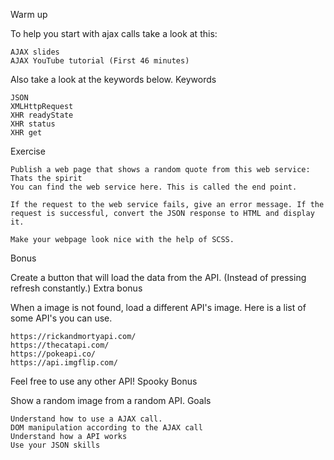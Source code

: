 
Warm up

To help you start with ajax calls take a look at this:

    AJAX slides
    AJAX YouTube tutorial (First 46 minutes)

Also take a look at the keywords below.
Keywords

    JSON
    XMLHttpRequest
    XHR readyState
    XHR status
    XHR get

Exercise

    Publish a web page that shows a random quote from this web service: Thats the spirit
    You can find the web service here. This is called the end point.

    If the request to the web service fails, give an error message. If the request is successful, convert the JSON response to HTML and display it.

    Make your webpage look nice with the help of SCSS.

Bonus

Create a button that will load the data from the API. (Instead of pressing refresh constantly.)
Extra bonus

When a image is not found, load a different API's image. Here is a list of some API's you can use.

    https://rickandmortyapi.com/
    https://thecatapi.com/
    https://pokeapi.co/
    https://api.imgflip.com/

Feel free to use any other API!
Spooky Bonus

Show a random image from a random API.
Goals

    Understand how to use a AJAX call.
    DOM manipulation according to the AJAX call
    Understand how a API works
    Use your JSON skills
